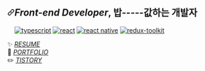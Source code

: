 <article class="markdown-body entry-content container-lg f5" itemprop="text"><h2 dir="auto"><a id="user-content-front-end-developer-밥-값하는-개발자" class="anchor" aria-hidden="true" href="#front-end-developer-밥-값하는-개발자"><svg class="octicon octicon-link" viewBox="0 0 16 16" version="1.1" width="16" height="16" aria-hidden="true"><path fill-rule="evenodd" d="M7.775 3.275a.75.75 0 001.06 1.06l1.25-1.25a2 2 0 112.83 2.83l-2.5 2.5a2 2 0 01-2.83 0 .75.75 0 00-1.06 1.06 3.5 3.5 0 004.95 0l2.5-2.5a3.5 3.5 0 00-4.95-4.95l-1.25 1.25zm-4.69 9.64a2 2 0 010-2.83l2.5-2.5a2 2 0 012.83 0 .75.75 0 001.06-1.06 3.5 3.5 0 00-4.95 0l-2.5 2.5a3.5 3.5 0 004.95 4.95l1.25-1.25a.75.75 0 00-1.06-1.06l-1.25 1.25a2 2 0 01-2.83 0z"></path></svg></a><em>Front-end Developer</em>, 밥-----값하는 개발자</h2>
<p dir="auto"><a target="_blank" rel="noopener noreferrer" href="https://camo.githubusercontent.com/9967d793ca63a9e0729e25fcc61866c0e99d618d21c07dfafe809e406a4b35c0/68747470733a2f2f696d672e736869656c64732e696f2f62616467652f2d426162656c2d4639444333453f266c6f676f3d426162656c266c6f676f436f6c6f723d7768697465"><img src="https://camo.githubusercontent.com/9967d793ca63a9e0729e25fcc61866c0e99d618d21c07dfafe809e406a4b35c0/68747470733a2f2f696d672e736869656c64732e696f2f62616467652f2d426162656c2d4639444333453f266c6f676f3d426162656c266c6f676f436f6c6f723d7768697465" alt="" data-canonical-src="https://img.shields.io/badge/-Babel-F9DC3E?&amp;logo=Babel&amp;logoColor=white" style="max-width: 100%;"></a>
<a target="_blank" rel="noopener noreferrer" href="https://camo.githubusercontent.com/2bbf37072bcea70a43d704eb847e3d6374296d8ec6cc00041411b9de712e0d20/68747470733a2f2f696d672e736869656c64732e696f2f62616467652f2d5765627061636b2d3844443646393f266c6f676f3d5765627061636b266c6f676f436f6c6f723d626c61636b"><img src="https://camo.githubusercontent.com/2bbf37072bcea70a43d704eb847e3d6374296d8ec6cc00041411b9de712e0d20/68747470733a2f2f696d672e736869656c64732e696f2f62616467652f2d5765627061636b2d3844443646393f266c6f676f3d5765627061636b266c6f676f436f6c6f723d626c61636b" alt="" data-canonical-src="https://img.shields.io/badge/-Webpack-8DD6F9?&amp;logo=Webpack&amp;logoColor=black" style="max-width: 100%;"></a>
<a target="_blank" rel="noopener noreferrer" href="https://camo.githubusercontent.com/063ff75c8210650372eb77f8f26e9ea46445a6b99778f0f4f43d610c63b1404b/68747470733a2f2f696d672e736869656c64732e696f2f62616467652f2d50726574746965722d4637423933453f266c6f676f3d5072657474696572266c6f676f436f6c6f723d7768697465"><img src="https://camo.githubusercontent.com/063ff75c8210650372eb77f8f26e9ea46445a6b99778f0f4f43d610c63b1404b/68747470733a2f2f696d672e736869656c64732e696f2f62616467652f2d50726574746965722d4637423933453f266c6f676f3d5072657474696572266c6f676f436f6c6f723d7768697465" alt="" data-canonical-src="https://img.shields.io/badge/-Prettier-F7B93E?&amp;logo=Prettier&amp;logoColor=white" style="max-width: 100%;"></a>
<a target="_blank" rel="noopener noreferrer" href="https://camo.githubusercontent.com/765c8c683eef40ac8314e746fbb40cdfe0e5d2551692000d3239ed10a622de55/68747470733a2f2f696d672e736869656c64732e696f2f62616467652f2d45534c696e742d3442333243333f266c6f676f3d45534c696e74266c6f676f436f6c6f723d7768697465"><img src="https://camo.githubusercontent.com/765c8c683eef40ac8314e746fbb40cdfe0e5d2551692000d3239ed10a622de55/68747470733a2f2f696d672e736869656c64732e696f2f62616467652f2d45534c696e742d3442333243333f266c6f676f3d45534c696e74266c6f676f436f6c6f723d7768697465" alt="" data-canonical-src="https://img.shields.io/badge/-ESLint-4B32C3?&amp;logo=ESLint&amp;logoColor=white" style="max-width: 100%;"></a>
<a target="_blank" rel="noopener noreferrer" href="https://camo.githubusercontent.com/5a0352dc70bf84ce7663569e6fd98c873257bf7e25ac0627c7d01af8ae89c627/68747470733a2f2f696d672e736869656c64732e696f2f62616467652f747970657363726970742d3030376163633f6c6f676f3d74797065736372697074266c6f676f436f6c6f723d7768697465"><img src="https://camo.githubusercontent.com/5a0352dc70bf84ce7663569e6fd98c873257bf7e25ac0627c7d01af8ae89c627/68747470733a2f2f696d672e736869656c64732e696f2f62616467652f747970657363726970742d3030376163633f6c6f676f3d74797065736372697074266c6f676f436f6c6f723d7768697465" alt="typescript" data-canonical-src="https://img.shields.io/badge/typescript-007acc?logo=typescript&amp;logoColor=white" style="max-width: 100%;"></a>
<a target="_blank" rel="noopener noreferrer" href="https://camo.githubusercontent.com/d104a1bf7421f365f93f7195e0132f801a57a73961cd0d6c230cdacf7873cfcb/68747470733a2f2f696d672e736869656c64732e696f2f62616467652f2d52656163742d3631444146423f6c6f676f3d7265616374266c6f676f436f6c6f723d7768697465"><img src="https://camo.githubusercontent.com/d104a1bf7421f365f93f7195e0132f801a57a73961cd0d6c230cdacf7873cfcb/68747470733a2f2f696d672e736869656c64732e696f2f62616467652f2d52656163742d3631444146423f6c6f676f3d7265616374266c6f676f436f6c6f723d7768697465" alt="react" data-canonical-src="https://img.shields.io/badge/-React-61DAFB?logo=react&amp;logoColor=white" style="max-width: 100%;"></a>
<a target="_blank" rel="noopener noreferrer" href="https://camo.githubusercontent.com/9e9bf558ee38542d4cbf44808866b3e46f7174c3655c0271d8115a7df28aa61f/68747470733a2f2f696d672e736869656c64732e696f2f62616467652f2d52656163742532304e61746976652d3631444146423f6c6f676f3d7265616374266c6f676f436f6c6f723d7768697465"><img src="https://camo.githubusercontent.com/9e9bf558ee38542d4cbf44808866b3e46f7174c3655c0271d8115a7df28aa61f/68747470733a2f2f696d672e736869656c64732e696f2f62616467652f2d52656163742532304e61746976652d3631444146423f6c6f676f3d7265616374266c6f676f436f6c6f723d7768697465" alt="react native" data-canonical-src="https://img.shields.io/badge/-React%20Native-61DAFB?logo=react&amp;logoColor=white" style="max-width: 100%;"></a>
<a target="_blank" rel="noopener noreferrer" href="https://camo.githubusercontent.com/dc897854dec2a46e451e65e21cd607a2da69d87610528dbfbb60cfbd31777710/68747470733a2f2f696d672e736869656c64732e696f2f62616467652f2d5265647578253230546f6f6c4b69742d3736346162633f6c6f676f3d7265647578266c6f676f436f6c6f723d7768697465"><img src="https://camo.githubusercontent.com/dc897854dec2a46e451e65e21cd607a2da69d87610528dbfbb60cfbd31777710/68747470733a2f2f696d672e736869656c64732e696f2f62616467652f2d5265647578253230546f6f6c4b69742d3736346162633f6c6f676f3d7265647578266c6f676f436f6c6f723d7768697465" alt="redux-toolkit" data-canonical-src="https://img.shields.io/badge/-Redux%20ToolKit-764abc?logo=redux&amp;logoColor=white" style="max-width: 100%;"></a>
<a target="_blank" rel="noopener noreferrer" href="https://camo.githubusercontent.com/0e684030e35dbad66a3a1dc435884bae7c430a05ec84b5dbfab66b993a0d4752/68747470733a2f2f696d672e736869656c64732e696f2f62616467652f2d53746f7279626f6f6b2d4646343738353f266c6f676f3d53746f7279626f6f6b266c6f676f436f6c6f723d7768697465"><img src="https://camo.githubusercontent.com/0e684030e35dbad66a3a1dc435884bae7c430a05ec84b5dbfab66b993a0d4752/68747470733a2f2f696d672e736869656c64732e696f2f62616467652f2d53746f7279626f6f6b2d4646343738353f266c6f676f3d53746f7279626f6f6b266c6f676f436f6c6f723d7768697465" alt="" data-canonical-src="https://img.shields.io/badge/-Storybook-FF4785?&amp;logo=Storybook&amp;logoColor=white" style="max-width: 100%;"></a></p>
<!-- <ul dir="auto">
<li><strong>번개장터 Service Plus Team Intern</strong> <i>2022.02.07 ~ </i></li>
<li><strong>디프만 10기</strong> <i>2021.09.04 ~ 2021.12.18</i></li>
<li><strong>우아한테크캠프 4기</strong> <i>2021.07.05 ~ 2021.08.31</i></li>
<li><strong>SW마에스트로 11기 인증</strong> <i>2020.05.19 ~ 2020.12.01</i></li>
</ul> -->
<p dir="auto"><g-emoji class="g-emoji" alias="sparkles" fallback-src="https://github.githubassets.com/images/icons/emoji/unicode/2728.png">✨</g-emoji>  <i><a href="https://kdong1224.github.io/dothome21/index.html" rel="nofollow">RESUME</a></i><br>
<g-emoji class="g-emoji" alias="seedling" fallback-src="https://github.githubassets.com/images/icons/emoji/unicode/1f331.png">🌱</g-emoji>  <i><a href="https://kdong1224.github.io/portfolio/index6.html" rel="nofollow">PORTFOLIO</a></i><br>
<g-emoji class="g-emoji" alias="pencil2" fallback-src="https://github.githubassets.com/images/icons/emoji/unicode/270f.png">✏️</g-emoji>  <i><a href="https://kdong1224.tistory.com/" rel="nofollow">TISTORY</a></i></p>
</article>
